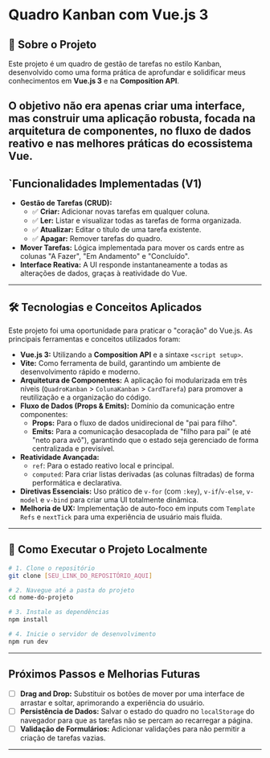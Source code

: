 

# Quadro Kanban com Vue.js 3

## 📖 Sobre o Projeto

Este projeto é um quadro de gestão de tarefas no estilo Kanban, desenvolvido como uma forma prática de aprofundar e solidificar meus conhecimentos em **Vue.js 3** e na **Composition API**.

O objetivo não era apenas criar uma interface, mas construir uma aplicação robusta, focada na arquitetura de componentes, no fluxo de dados reativo e nas melhores práticas do ecossistema Vue. 
-----

## `Funcionalidades Implementadas (V1)

  * **Gestão de Tarefas (CRUD):**
      * ✅ **Criar:** Adicionar novas tarefas em qualquer coluna.
      * ✅ **Ler:** Listar e visualizar todas as tarefas de forma organizada.
      * ✅ **Atualizar:** Editar o título de uma tarefa existente.
      * ✅ **Apagar:** Remover tarefas do quadro.
  * **Mover Tarefas:** Lógica implementada para mover os cards entre as colunas "A Fazer", "Em Andamento" e "Concluído".
  * **Interface Reativa:** A UI responde instantaneamente a todas as alterações de dados, graças à reatividade do Vue.

-----

## 🛠️ Tecnologias e Conceitos Aplicados

Este projeto foi uma oportunidade para praticar o "coração" do Vue.js. As principais ferramentas e conceitos utilizados foram:

  * **Vue.js 3:** Utilizando a **Composition API** e a sintaxe `<script setup>`.
  * **Vite:** Como ferramenta de build, garantindo um ambiente de desenvolvimento rápido e moderno.
  * **Arquitetura de Componentes:** A aplicação foi modularizada em três níveis (`QuadroKanban` \> `ColunaKanban` \> `CardTarefa`) para promover a reutilização e a organização do código.
  * **Fluxo de Dados (Props & Emits):** Domínio da comunicação entre componentes:
      * **Props:** Para o fluxo de dados unidirecional de "pai para filho".
      * **Emits:** Para a comunicação desacoplada de "filho para pai" (e até "neto para avô"), garantindo que o estado seja gerenciado de forma centralizada e previsível.
  * **Reatividade Avançada:**
      * `ref`: Para o estado reativo local e principal.
      * `computed`: Para criar listas derivadas (as colunas filtradas) de forma performática e declarativa.
  * **Diretivas Essenciais:** Uso prático de `v-for` (com `:key`), `v-if`/`v-else`, `v-model` e `v-bind` para criar uma UI totalmente dinâmica.
  * **Melhoria de UX:** Implementação de auto-foco em inputs com `Template Refs` e `nextTick` para uma experiência de usuário mais fluida.

-----

## 🚀 Como Executar o Projeto Localmente

```bash
# 1. Clone o repositório
git clone [SEU_LINK_DO_REPOSITÓRIO_AQUI]

# 2. Navegue até a pasta do projeto
cd nome-do-projeto

# 3. Instale as dependências
npm install

# 4. Inicie o servidor de desenvolvimento
npm run dev
```

-----

## Próximos Passos e Melhorias Futuras

  * [ ] **Drag and Drop:** Substituir os botões de mover por uma interface de arrastar e soltar, aprimorando a experiência do usuário.
  * [ ] **Persistência de Dados:** Salvar o estado do quadro no `localStorage` do navegador para que as tarefas não se percam ao recarregar a página.
  * [ ] **Validação de Formulários:** Adicionar validações para não permitir a criação de tarefas vazias.

-----
